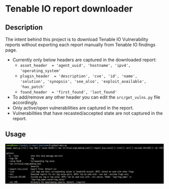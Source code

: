 # Tenable IO report downloader

## Description
The intent behind this project is to download Tenable IO Vulnerability reports without exporting each report manually from Tenable IO findings page. 
- Currently only below headers are captured in the downloaded report:
	- `asset_header  = 'agent_uuid', 'hostname', 'ipv4', 'operating_system'`
	- `plugin_header  = 'description', 'cve', 'id', 'name', 'solution', 'synopsis', 'see_also', 'exploit_available', 'has_patch'`
	- `found_header  = 'first_found', 'last_found'`
- To add/remove any other header you can edit the `src/get_vulns.py` file accordingly. 
- Only active/open vulnerabilities are captured in the report. 
- Vulnerabilities that have recasted/accepted state are not captured in the report.

## Usage
![Help menu](image/help.png)